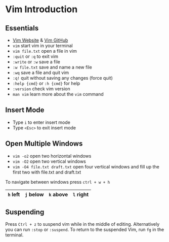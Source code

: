 # Vim Introduction

## Essentials

- [Vim Website](https://www.vim.org/download.php) & [Vim GitHub](https://github.com/vim/vim)
- `vim` start vim in your terminal
- `vim file.txt` open a file in vim
- `:quit` or `:q` to exit vim
- `:write` or `:w` save a file
- `:w file.txt` save and name a new file
- `:wq` save a file and quit vim
- `:q!` quit without saving any changes (force quit)
- `:help {cmd}` or `:h {cmd}` for help
- `:version` check vim version
- `man vim` learn more about the `vim` command

## Insert Mode

- Type `i` to enter insert mode
- Type `<Esc>` to exit insert mode

## Open Multiple Windows

- `vim -o2` open two horizontal windows
- `vim -O2` open two vertical windows
- `vim -O4 file.txt draft.txt` open four vertical windows and fill up the first two with file.txt and draft.txt

To navigate between windows press `ctrl + w + h`

| `h` left | `j` below | `k` above | `l` right |
| -------- | --------- | --------- | --------- |

## Suspending

Press `Ctrl + z` to suspend vim while in the middle of editing. Alternatively you can run `:stop` or `:suspend`. To return to the suspended Vim, run `fg` in the terminal.
